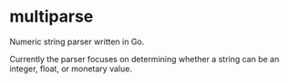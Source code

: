 # multiparse
Numeric string parser written in Go.

Currently the parser focuses on determining whether a string can be an integer, float, or monetary value.
